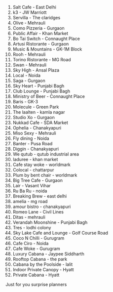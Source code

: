 1. Salt Cafe - East Delhi
2. k3 - JW Marriott
3. Servilla - The claridges
4. Olive - Mehrauli
5. Como Pizzeria - Gurgaon
6. Public Affair - Khan Market
7. Bo Tai Switch - Connaught Place
8. Artusi Ristorante - Gurgaon
9. Music & Mountains - GK-1M Block
10. Rooh - Mehrauli
11. Torino Ristorante - MG Road
12. Swan - Mehrauli
13. Sky High - Ansal Plaza
14. Local - Noida
15. Saga - Gurgaon
16. Sky Heart - Punjabi Bagh
17. Club Lounge - Punjabi Bagh
18. Ministry of Beer - Connaught Place
19. Baris - GK-3
20. Molecule - Green Park
21. The laalten - kamla nagar
22. Studio Xo - Gurgaon
23. Nukkad Cafe - SDA Market
24. Ophelia - Chanakyapuri
25. Miso Sexy - Mehrauli
26. Fly dining - Noida
27. Banter - Pusa Road
28. Diggin - Chanakyapuri
29. We qutub - qutub industrial area
30. laduree - khan market
31. Cafe stay woke - worldmark
32. Colocal - chattarpur
33. Plum by bent chair - worldmark
34. Big Tree Cafe - Gurgaon
35. Lair - Vasant Vihar
36. Ru Ba Ru  - noida
37. Breaking Brew - east delhi
38. amelia - mg road
39. amour bistro - chanakyapuri
40. Romeo Lane - Civil Lines
41. Ditas - mehrauli
42. Verandah Moonshine - Punjabi Bagh
43. Tres - lodhi colony
44. Sky Lake Cafe and Lounge - Golf Course Road
45. Coco N Chilli - Gurugram
46. Cafe Ciro - Noida
47. Cafe Woke - Gurugram
48. Luxury Cabana - Jaypee Siddharth
49. Rooftop Cabana - the park
50. Cabana by the Poolside - lalit
51. Indoor Private Canopy - Hyatt
52. Private Cabana - Hyatt

Just for you surprise planners